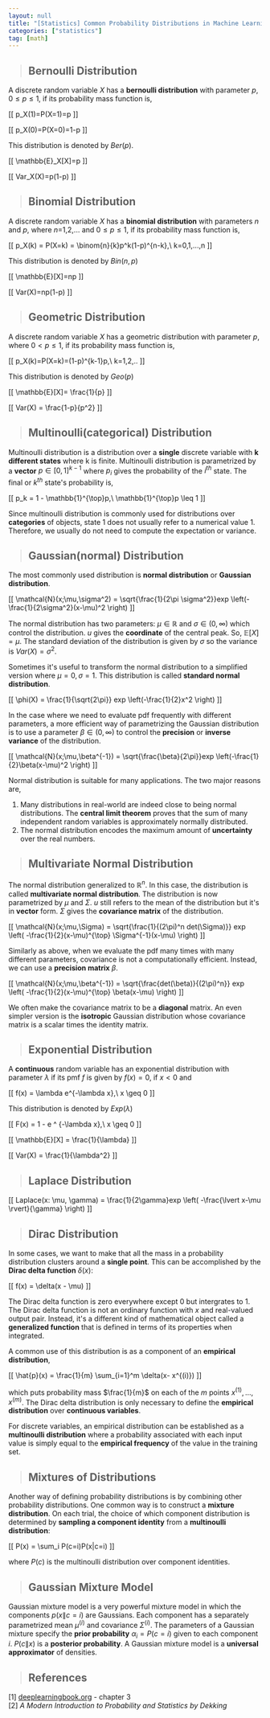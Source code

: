 ```yaml
---
layout: null
title: "[Statistics] Common Probability Distributions in Machine Learning"
categories: ["statistics"]
tag: [math]
---
```


> ## Bernoulli Distribution

A discrete random variable $X$ has a **bernoulli distribution** with parameter $p$, $0 \leq p \leq 1$, if its probability mass function is,

\[[ p_X(1)=P(X=1)=p \]]

\[[ p_X(0)=P(X=0)=1-p \]]

This distribution is denoted by $Ber(p)$.

\[[ \mathbb{E}\_X[X]=p \]]

\[[ Var_X(X)=p(1-p) \]]

> ## Binomial Distribution

A discrete random variable $X$ has a **binomial distribution** with parameters $n$ and $p$, where $n$=1,2,... and $0 \leq p \leq 1$, if its probability mass function is,

\[[ p_X(k) = P(X=k) = \binom{n}{k}p^k(1-p)^{n-k},\ k=0,1,...,n \]]

This distribution is denoted by $Bin(n,p)$

\[[ \mathbb{E}[X]=np \]]

\[[ Var(X)=np(1-p) \]]

> ## Geometric Distribution

A discrete random variable $X$ has a geometric distribution with parameter $p$, where $0 < p \leq 1$, if its probability mass function is,

\[[ p_X(k)=P(X=k)=(1-p)^{k-1}p,\ k=1,2,.. \]]

This distribution is denoted by $Geo(p)$

\[[ \mathbb{E}[X]= \frac{1}{p} \]]

\[[ Var(X) = \frac{1-p}{p^2} \]]

> ## Multinoulli(categorical) Distribution

Multinoulli distribution is a distribution over a **single** discrete variable with **k different states** where k is finite. Multinoulli distribution is parametrized by a **vector** $p \in [0,1]^{k-1}$ where $p_i$ gives the probability of the $i^{th}$ state. The final or $k^{th}$ state's probability is,

\[[ p_k = 1 - \mathbb{1}^{\top}p,\ \mathbb{1}^{\top}p \leq 1 \]]

Since multinoulli distribution is commonly used for distributions over **categories** of objects, state 1 does not usually refer to a numerical value 1. Therefore, we usually do not need to compute the expectation or variance.

> ## Gaussian(normal) Distribution

The most commonly used distribution is **normal distribution** or **Gaussian distribution**.

\[[ \mathcal{N}(x;\mu,\sigma^2) = \sqrt{\frac{1}{2\pi \sigma^2}}exp \left(-\frac{1}{2\sigma^2}(x-\mu)^2 \right) \]]

The normal distribution has two parameters: $\mu \in \mathbb{R}$ and $\sigma \in (0, \infty)$ which control the distribution. $u$ gives the **coordinate** of the central peak. So, $\mathbb{E}[X]=\mu$. The standard deviation of the distribution is given by $\sigma$ so the variance is $Var(X)=\sigma^2$.

Sometimes it's useful to transform the normal distribution to a simplified version where $\mu=0, \sigma=1$. This distribution is called **standard normal distribution**.

\[[ \phi(X) = \frac{1}{\sqrt{2\pi}} exp \left(-\frac{1}{2}x^2 \right) \]]

In the case where we need to evaluate pdf frequently with different parameters, a more efficient way of parametrizing the Gaussian distribution is to use a parameter $\beta \in (0, \infty)$ to control the **precision** or **inverse variance** of the distribution.

\[[ \mathcal{N}(x;\mu,\beta^{-1}) = \sqrt{\frac{\beta}{2\pi}}exp \left(-\frac{1}{2}\beta(x-\mu)^2 \right) \]]

Normal distribution is suitable for many applications. The two major reasons are,

1. Many distributions in real-world are indeed close to being normal distributions. The **central limit theorem** proves that the sum of many independent random variables is approximately normally distributed.
2. The normal distribution encodes the maximum amount of **uncertainty** over the real numbers.

> ## Multivariate Normal Distribution

The normal distribution generalized to $\mathbb{R}^n$. In this case, the distribution is called **multivariate normal distribution**. The distribution is now parametrized by $\mu$ and $\Sigma$. $u$ still refers to the mean of the distribution but it's in **vector** form. $\Sigma$ gives the **covariance matrix** of the distribution.

\[[ \mathcal{N}(x;\mu,\Sigma) = \sqrt{\frac{1}{(2\pi)^n det(\Sigma)}} exp \left( -\frac{1}{2}(x-\mu)^{\top} \Sigma^{-1}(x-\mu) \right) \]]

Similarly as above, when we evaluate the pdf many times with many different parameters, covariance is not a computationally efficient. Instead, we can use a **precision matrix** $\beta$.

\[[ \mathcal{N}(x;\mu,\beta^{-1}) = \sqrt{\frac{det(\beta)}{(2\pi)^n}} exp \left( -\frac{1}{2}(x-\mu)^{\top} \beta(x-\mu) \right) \]]

We often make the covariance matrix to be a **diagonal** matrix. An even simpler version is the **isotropic** Gaussian distribution whose covariance matrix is a scalar times the identity matrix.

> ## Exponential Distribution

A **continuous** random variable has an exponential distribution with parameter $\lambda$ if its pmf $f$ is given by $f(x)=0$, if $x<0$ and

\[[ f(x) = \lambda e^{-\lambda x},\ x \geq 0 \]]

This distribution is denoted by $Exp(\lambda)$

\[[ F(x) = 1 - e ^ {-\lambda x},\ x \geq 0 \]]

\[[ \mathbb{E}[X] = \frac{1}{\lambda} \]]

\[[ Var(X) = \frac{1}{\lambda^2} \]]

> ## Laplace Distribution

\[[ Laplace(x: \mu, \gamma) = \frac{1}{2\gamma}exp \left( -\frac{\lvert x-\mu \rvert}{\gamma} \right) \]]

> ## Dirac Distribution

In some cases, we want to make that all the mass in a probability distribution clusters around a **single point**. This can be accomplished by the **Dirac delta function** $\delta(x)$:

\[[ f(x) = \delta(x - \mu) \]]

The Dirac delta function is zero everywhere except $0$ but intergrates to $1$. The Dirac delta function is not an ordinary function with $x$ and real-valued output pair. Instead, it's a different kind of mathematical object called a **generalized function** that is defined in terms of its properties when integrated.

A common use of this distribution is as a component of an **empirical distribution**,

\[[ \hat{p}(x) = \frac{1}{m} \sum_{i=1}^m \delta(x- x^{(i)}) \]]

which puts probability mass $\frac{1}{m}$ on each of the $m$ points $x^{(1)},...,x^{(m)}$. The Dirac delta distribution is only necessary to define the **empirical distribution** over **continuous variables**.

For discrete variables, an empirical distribution can be established as a **multinoulli distribution** where a probability associated with each input value is simply equal to the **empirical frequency** of the value in the training set.

> ## Mixtures of Distributions

Another way of defining probability distributions is by combining other probability distributions. One common way is to construct a **mixture distribution**. On each trial, the choice of which component distribution is determined by **sampling a component identity** from a **multinoulli distribution**:

\[[ P(x) = \sum_i P(c=i)P(x\|c=i) \]]

where $P(c)$ is the multinoulli distribution over component identities.

> ## Gaussian Mixture Model

Gaussian mixture model is a very powerful mixture model in which the components $p(x \|c = i)$ are Gaussians. Each component has a separately parametrized mean $\mu^{(i)}$ and covariance $\Sigma^{(i)}$. The parameters of a Gaussian mixture specify the **prior probability** $\alpha_i = P(c=i)$ given to each component $i$. $P(c \| x)$ is a **posterior probability**. A Gaussian mixture model is a **universal approximator** of densities.

> ## References

[1] [deeplearningbook.org](https://www.deeplearningbook.org/) - chapter 3  
[2] _A Modern Introduction to Probability and Statistics by Dekking_
